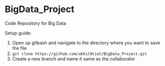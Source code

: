 # BigData_Project
Code Repository for Big Data

Setup guide:
1. Open up gitbash and navigate to the directory where you want to save the file
2. ```git clone https://github.com/akhil9tiet/BigData_Project.git ```
3. Create a new branch and name it same as the collaborator
